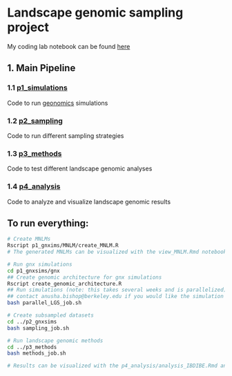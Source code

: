 Landscape genomic sampling project
================

My coding lab notebook can be found
[here](https://www.notion.so/Landscape-Genomic-Sampling-d8b9fd266ecc4ecba9bd48de1a0e59c9)

## 1. Main Pipeline

### 1.1 [p1_simulations](https://github.com/AnushaPB/LandGenSamp/tree/main/p1_gnxsims)

Code to run [geonomics](https://geonomics.readthedocs.io/en/latest/)
simulations

### 1.2 [p2_sampling](https://github.com/AnushaPB/LandGenSamp/tree/main/p2_sampling)

Code to run different sampling strategies

### 1.3 [p3_methods](https://github.com/AnushaPB/LandGenSamp/tree/main/p3_methods)

Code to test different landscape genomic analyses

### 1.4 [p4_analysis](https://github.com/AnushaPB/LandGenSamp/tree/main/p4_analysis)

Code to analyze and visualize landscape genomic results

## To run everything:

``` bash
# Create MNLMs
Rscript p1_gnxims/MNLM/create_MNLM.R
# The generated MNLMs can be visualized with the view_MNLM.Rmd notebook

# Run gnx simulations
cd p1_gnxsims/gnx
## Create genomic architecture for gnx simulations
Rscript create_genomic_architecture.R
## Run simulations (note: this takes several weeks and is parallelized)
## contact anusha.bishop@berkeley.edu if you would like the simulation results
bash parallel_LGS_job.sh

# Create subsampled datasets
cd ../p2_gnxsims
bash sampling_job.sh

# Run landscape genomic methods
cd ../p3_methods
bash methods_job.sh

# Results can be visualized with the p4_analysis/analysis_IBDIBE.Rmd and p4_analysis/analysis_GEA.Rmd notebooks
```
